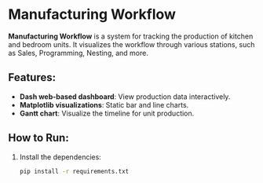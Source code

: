 # Manufacturing Workflow

**Manufacturing Workflow** is a system for tracking the production of kitchen and bedroom units. It visualizes the workflow through various stations, such as Sales, Programming, Nesting, and more.

## Features:
- **Dash web-based dashboard**: View production data interactively.
- **Matplotlib visualizations**: Static bar and line charts.
- **Gantt chart**: Visualize the timeline for unit production.

## How to Run:

1. Install the dependencies:
   ```bash
   pip install -r requirements.txt
